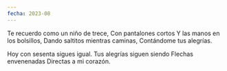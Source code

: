 ```yaml
---
fecha: 2023-08
---
```

Te recuerdo como un niño de trece,
Con pantalones cortos 
Y las manos en los bolsillos,
Dando saltitos mientras caminas,
Contándome tus alegrías.

Hoy con sesenta sigues igual.
Tus alegrías siguen siendo
Flechas envenenadas
Directas a mi corazón.